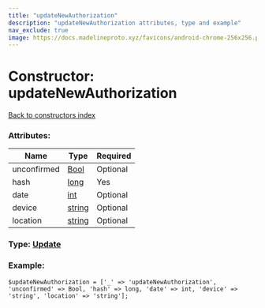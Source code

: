 ```yaml
---
title: "updateNewAuthorization"
description: "updateNewAuthorization attributes, type and example"
nav_exclude: true
image: https://docs.madelineproto.xyz/favicons/android-chrome-256x256.png
---
```

# Constructor: updateNewAuthorization  
[Back to constructors index](/API_docs/constructors/index.html)



### Attributes:

| Name     |    Type       | Required |
|----------|---------------|----------|
|unconfirmed|[Bool](/API_docs/types/Bool.html) | Optional|
|hash|[long](/API_docs/types/long.html) | Yes|
|date|[int](/API_docs/types/int.html) | Optional|
|device|[string](/API_docs/types/string.html) | Optional|
|location|[string](/API_docs/types/string.html) | Optional|



### Type: [Update](/API_docs/types/Update.html)


### Example:

```
$updateNewAuthorization = ['_' => 'updateNewAuthorization', 'unconfirmed' => Bool, 'hash' => long, 'date' => int, 'device' => 'string', 'location' => 'string'];
```  
